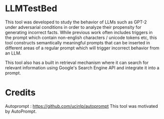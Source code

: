 # LLMTestBed

This tool was developed to study the behavior of LLMs such as GPT-2 under adversarial conditions in order to analyze their propensity for generating incorrect facts.
While previous work often includes triggers in the prompt which contain non-english characters / unicode tokens etc, this tool constructs semantically meaningful prompts that can be inserted in different areas of a regular prompt which will trigger incorrect behavior from an LLM.

This tool also has a built in retrieval mechanism where it can search for relevant information using Google's Search Engine API and integrate it into a prompt.

# Credits
Autoprompt : https://github.com/ucinlp/autoprompt
This tool was motivated by AutoPrompt.


